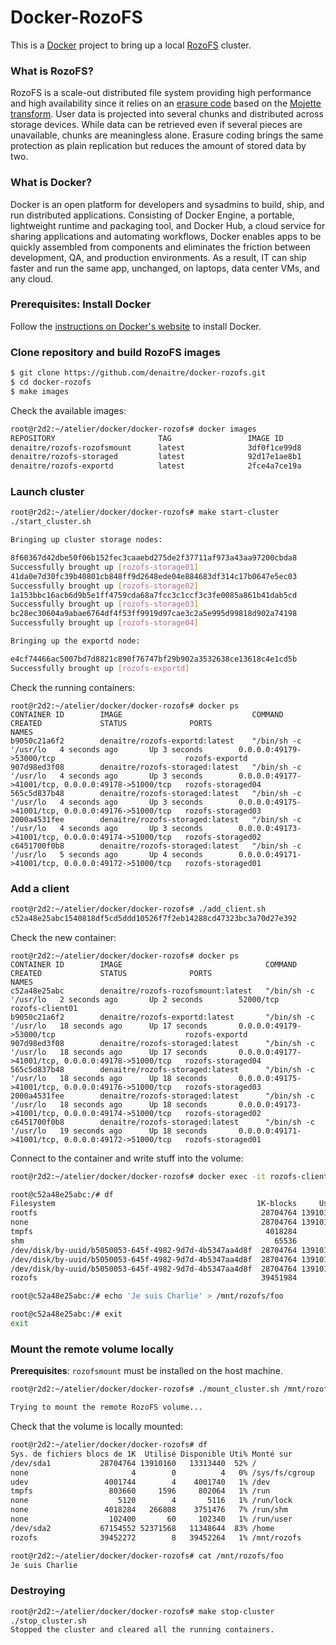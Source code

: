 
# Docker-RozoFS

This is a [Docker](http://docker.io) project to bring up a local
[RozoFS](https://github.com/rozofs/rozofs) cluster.


### What is RozoFS?

RozoFS is a scale-out distributed file system providing high performance and
high availability since it relies on an
[erasure code](http://en.wikipedia.org/wiki/Erasure_code) based on the
[Mojette transform](https://hal.archives-ouvertes.fr/hal-00267621/document).
User data is projected into several chunks and distributed across storage
devices. While data can be retrieved even if several pieces are unavailable,
chunks are meaningless alone. Erasure coding brings the same protection as
plain replication but reduces the amount of stored data by two.

### What is Docker?

Docker is an open platform for developers and sysadmins to build, ship, and run
distributed applications. Consisting of Docker Engine, a portable, lightweight
runtime and packaging tool, and Docker Hub, a cloud service for sharing
applications and automating workflows, Docker enables apps to be quickly
assembled from components and eliminates the friction between development, QA,
and production environments. As a result, IT can ship faster and run the same
app, unchanged, on laptops, data center VMs, and any cloud.

### Prerequisites: Install Docker

Follow the [instructions on Docker's
website](https://www.docker.io/gettingstarted/#h_installation)
to install Docker.


### Clone repository and build RozoFS images

```bash
$ git clone https://github.com/denaitre/docker-rozofs.git
$ cd docker-rozofs
$ make images
```

Check the available images:

```bash
root@r2d2:~/atelier/docker/docker-rozofs# docker images 
REPOSITORY                       TAG                 IMAGE ID            CREATED              VIRTUAL SIZE
denaitre/rozofs-rozofsmount      latest              3df0f1ce99d8        About a minute ago   155.7 MB
denaitre/rozofs-storaged         latest              92d17e1ae8b1        About a minute ago   149.7 MB
denaitre/rozofs-exportd          latest              2fce4a7ce19a        About a minute ago   149.6 MB
```

### Launch cluster

```bash
root@r2d2:~/atelier/docker/docker-rozofs# make start-cluster 
./start_cluster.sh

Bringing up cluster storage nodes:

8f60367d42dbe50f06b152fec3caaebd275de2f37711af973a43aa97200cbda8
Successfully brought up [rozofs-storage01]
41da0e7d30fc39b40801cb848ff9d2648ede04e884683df314c17b0647e5ec03
Successfully brought up [rozofs-storage02]
1a153bbc16acb6d9b5e1ff4759cda68a7fcc3c1ccf3c3fe0085a861b41dab5cd
Successfully brought up [rozofs-storage03]
bc28ec30604a9abae6764df4f53ff9919d97cae3c2a5e995d99818d902a74198
Successfully brought up [rozofs-storage04]

Bringing up the exportd node:

e4cf74466ac5007bd7d8821c890f76747bf29b902a3532638ce13618c4e1cd5b
Successfully brought up [rozofs-exportd]
```

Check the running containers:

```
root@r2d2:~/atelier/docker/docker-rozofs# docker ps
CONTAINER ID        IMAGE                             COMMAND                CREATED             STATUS              PORTS                                                NAMES
b9050c21a6f2        denaitre/rozofs-exportd:latest    "/bin/sh -c '/usr/lo   4 seconds ago       Up 3 seconds        0.0.0.0:49179->53000/tcp                             rozofs-exportd      
907d98ed3f08        denaitre/rozofs-storaged:latest   "/bin/sh -c '/usr/lo   4 seconds ago       Up 3 seconds        0.0.0.0:49177->41001/tcp, 0.0.0.0:49178->51000/tcp   rozofs-storaged04   
565c5d837b48        denaitre/rozofs-storaged:latest   "/bin/sh -c '/usr/lo   4 seconds ago       Up 3 seconds        0.0.0.0:49175->41001/tcp, 0.0.0.0:49176->51000/tcp   rozofs-storaged03   
2000a4531fee        denaitre/rozofs-storaged:latest   "/bin/sh -c '/usr/lo   4 seconds ago       Up 3 seconds        0.0.0.0:49173->41001/tcp, 0.0.0.0:49174->51000/tcp   rozofs-storaged02   
c6451700f0b8        denaitre/rozofs-storaged:latest   "/bin/sh -c '/usr/lo   5 seconds ago       Up 4 seconds        0.0.0.0:49171->41001/tcp, 0.0.0.0:49172->51000/tcp   rozofs-storaged01
```

### Add a client

```bash
root@r2d2:~/atelier/docker/docker-rozofs# ./add_client.sh 
c52a48e25abc1540818df5cd5ddd10526f7f2eb14288cd47323bc3a70d27e392
```

Check the new container:

```
root@r2d2:~/atelier/docker/docker-rozofs# docker ps
CONTAINER ID        IMAGE                                COMMAND                CREATED             STATUS              PORTS                                                NAMES
c52a48e25abc        denaitre/rozofs-rozofsmount:latest   "/bin/sh -c '/usr/lo   2 seconds ago       Up 2 seconds        52000/tcp                                            rozofs-client01     
b9050c21a6f2        denaitre/rozofs-exportd:latest       "/bin/sh -c '/usr/lo   18 seconds ago      Up 17 seconds       0.0.0.0:49179->53000/tcp                             rozofs-exportd      
907d98ed3f08        denaitre/rozofs-storaged:latest      "/bin/sh -c '/usr/lo   18 seconds ago      Up 17 seconds       0.0.0.0:49177->41001/tcp, 0.0.0.0:49178->51000/tcp   rozofs-storaged04   
565c5d837b48        denaitre/rozofs-storaged:latest      "/bin/sh -c '/usr/lo   18 seconds ago      Up 18 seconds       0.0.0.0:49175->41001/tcp, 0.0.0.0:49176->51000/tcp   rozofs-storaged03   
2000a4531fee        denaitre/rozofs-storaged:latest      "/bin/sh -c '/usr/lo   18 seconds ago      Up 18 seconds       0.0.0.0:49173->41001/tcp, 0.0.0.0:49174->51000/tcp   rozofs-storaged02   
c6451700f0b8        denaitre/rozofs-storaged:latest      "/bin/sh -c '/usr/lo   19 seconds ago      Up 18 seconds       0.0.0.0:49171->41001/tcp, 0.0.0.0:49172->51000/tcp   rozofs-storaged01   
```

Connect to the container and write stuff into the volume:

```bash
root@r2d2:~/atelier/docker/docker-rozofs# docker exec -it rozofs-client01 bash          

root@c52a48e25abc:/# df
Filesystem                                             1K-blocks     Used Available Use% Mounted on
rootfs                                                  28704764 13910124  13313476  52% /
none                                                    28704764 13910124  13313476  52% /
tmpfs                                                    4018284        0   4018284   0% /dev
shm                                                        65536        0     65536   0% /dev/shm
/dev/disk/by-uuid/b5050053-645f-4982-9d7d-4b5347aa4d8f  28704764 13910124  13313476  52% /etc/resolv.conf
/dev/disk/by-uuid/b5050053-645f-4982-9d7d-4b5347aa4d8f  28704764 13910124  13313476  52% /etc/hostname
/dev/disk/by-uuid/b5050053-645f-4982-9d7d-4b5347aa4d8f  28704764 13910124  13313476  52% /etc/hosts
rozofs                                                  39451984        0  39451984   0% /mnt/rozofs

root@c52a48e25abc:/# echo 'Je suis Charlie' > /mnt/rozofs/foo

root@c52a48e25abc:/# exit
exit
```

### Mount the remote volume locally

**Prerequisites**: `rozofsmount` must be installed on the host machine.

```bash
root@r2d2:~/atelier/docker/docker-rozofs# ./mount_cluster.sh /mnt/rozofs

Trying to mount the remote RozoFS volume...
```

Check that the volume is locally mounted:

```bash
root@r2d2:~/atelier/docker/docker-rozofs# df
Sys. de fichiers blocs de 1K  Utilisé Disponible Uti% Monté sur
/dev/sda1           28704764 13910160   13313440  52% /
none                       4        0          4   0% /sys/fs/cgroup
udev                 4001744        4    4001740   1% /dev
tmpfs                 803660     1596     802064   1% /run
none                    5120        4       5116   1% /run/lock
none                 4018284   266808    3751476   7% /run/shm
none                  102400       60     102340   1% /run/user
/dev/sda2           67154552 52371568   11348644  83% /home
rozofs              39452272        8   39452264   1% /mnt/rozofs

root@r2d2:~/atelier/docker/docker-rozofs# cat /mnt/rozofs/foo 
Je suis Charlie
```

### Destroying

```bash
root@r2d2:~/atelier/docker/docker-rozofs# make stop-cluster 
./stop_cluster.sh
Stopped the cluster and cleared all the running containers.
```
